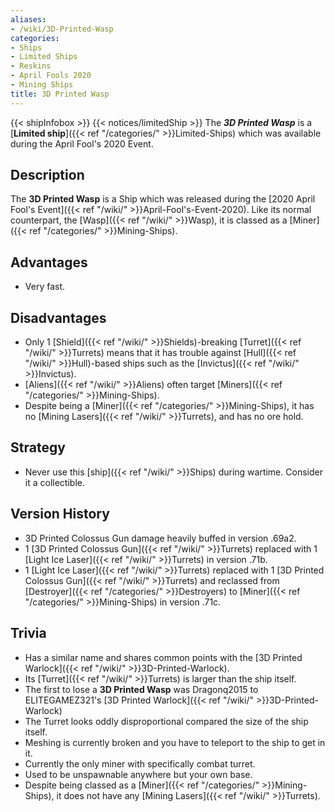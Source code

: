 ```yaml
---
aliases:
- /wiki/3D-Printed-Wasp
categories:
- Ships
- Limited Ships
- Reskins
- April Fools 2020
- Mining Ships
title: 3D Printed Wasp
---
```


{{< shipInfobox >}} {{< notices/limitedShip >}} The **_3D Printed Wasp_** is a [**Limited ship**]({{< ref "/categories/" >}}Limited-Ships) which was available during the April Fool's 2020 Event.

## Description

The **3D Printed Wasp** is a Ship which was released during the [2020 April Fool's Event]({{< ref "/wiki/" >}}April-Fool's-Event-2020). Like its normal counterpart, the [Wasp]({{< ref "/wiki/" >}}Wasp), it is classed as a [Miner]({{< ref "/categories/" >}}Mining-Ships).

## Advantages

- Very fast.

## Disadvantages

- Only 1 [Shield]({{< ref "/wiki/" >}}Shields)-breaking [Turret]({{< ref "/wiki/" >}}Turrets) means that it has trouble against [Hull]({{< ref "/wiki/" >}}Hull)-based ships such as the [Invictus]({{< ref "/wiki/" >}}Invictus).
- [Aliens]({{< ref "/wiki/" >}}Aliens) often target [Miners]({{< ref "/categories/" >}}Mining-Ships).
- Despite being a [Miner]({{< ref "/categories/" >}}Mining-Ships), it has no [Mining Lasers]({{< ref "/wiki/" >}}Turrets), and has no ore hold.

## Strategy

- Never use this [ship]({{< ref "/wiki/" >}}Ships) during wartime. Consider it a collectible.

## Version History 

- 3D Printed Colossus Gun damage heavily buffed in version .69a2.
- 1 [3D Printed Colossus Gun]({{< ref "/wiki/" >}}Turrets) replaced with 1 [Light Ice Laser]({{< ref "/wiki/" >}}Turrets) in version .71b.
- 1 [Light Ice Laser]({{< ref "/wiki/" >}}Turrets) replaced with 1 [3D Printed Colossus Gun]({{< ref "/wiki/" >}}Turrets) and reclassed from [Destroyer]({{< ref "/categories/" >}}Destroyers) to [Miner]({{< ref "/categories/" >}}Mining-Ships) in version .71c.

## Trivia

- Has a similar name and shares common points with the [3D Printed Warlock]({{< ref "/wiki/" >}}3D-Printed-Warlock).
- Its [Turret]({{< ref "/wiki/" >}}Turrets) is larger than the ship itself.
- The first to lose a **3D Printed Wasp** was Dragonq2015 to ELITEGAMEZ321's [3D Printed Warlock]({{< ref "/wiki/" >}}3D-Printed-Warlock)
- The Turret looks oddly disproportional compared the size of the ship itself.
- Meshing is currently broken and you have to teleport to the ship to get in it.
- Currently the only miner with specifically combat turret.
- Used to be unspawnable anywhere but your own base.
- Despite being classed as a [Miner]({{< ref "/categories/" >}}Mining-Ships), it does not have any [Mining Lasers]({{< ref "/wiki/" >}}Turrets).